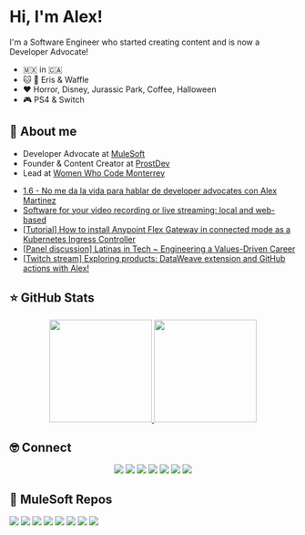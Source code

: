 # Hi, I'm Alex!

I'm a Software Engineer who started creating content and is now a Developer Advocate!

- 🇲🇽 in 🇨🇦
- 🐱 🐶 Eris & Waffle
- ❤️ Horror, Disney, Jurassic Park, Coffee, Halloween
- 🎮 PS4 & Switch

## 👋 About me

- Developer Advocate at [MuleSoft](https://www.mulesoft.com/)
- Founder & Content Creator at [ProstDev](https://www.prostdev.com/)
- Lead at [Women Who Code Monterrey](https://www.womenwhocode.com/monterrey)
<!--
## 📝 Latest Content -->
<!-- BLOG:START -->
- [1.6 - No me da la vida para hablar de developer advocates con Alex Martinez](https://www.alexmartinez.ca/post/1-6-no-me-da-la-vida-para-hablar-de-developer-advocates-con-alex-martinez)
- [Software for your video recording or live streaming: local and web-based](https://www.alexmartinez.ca/post/software-for-your-video-recording-or-live-streaming-local-and-web-based)
- [[Tutorial] How to install Anypoint Flex Gateway in connected mode as a Kubernetes Ingress Controller](https://www.alexmartinez.ca/post/tutorial-how-to-install-anypoint-flex-gateway-in-connected-mode-as-a-kubernetes-ingress-controller)
- [[Panel discussion] Latinas in Tech ~ Engineering a Values-Driven Career](https://www.alexmartinez.ca/post/panel-discussion-latinas-in-tech-~-engineering-a-values-driven-career)
- [[Twitch stream] Exploring products: DataWeave extension and GitHub actions with Alex!](https://www.alexmartinez.ca/post/twitch-stream-exploring-products-dataweave-extension-and-github-actions-with-alex)
<!-- BLOG:END -->

## ⭐️ GitHub Stats

<p align="center">
  <a href="https://github.com/alexandramartinez">
    <img height="180em" src="https://github-readme-stats.vercel.app/api?username=alexandramartinez&theme=buefy&count_private=true&show_icons=true&include_all_commits=true"/>
    <img height="180em" src="https://github-readme-stats-eight-theta.vercel.app/api/top-langs/?username=alexandramartinez&theme=buefy&layout=compact&langs_count=6"/>
  </a>
</p>

## 🤓 Connect

<p align="center">
  <a href="https://www.alexandramartinez.world"><img src="https://img.shields.io/badge/-Website-blueviolet?style=for-the-badge"/></a>
  <a href="https://www.linkedin.com/in/alexandra-n-martinez/"><img src="https://img.shields.io/badge/-LinkedIn-blue?style=for-the-badge&logo=Linkedin&logoColor=white"/></a>
  <a href="https://twitter.com/devalexmartinez"><img src="https://img.shields.io/badge/-Twitter-blue?style=for-the-badge&logo=Twitter&logoColor=white"/></a>
  <a href="https://www.facebook.com/devalexmartinez"><img src="https://img.shields.io/badge/-Facebook-blue?style=for-the-badge&logo=Facebook&logoColor=white"/></a>
  <a href="https://www.instagram.com/devalexmartinez/"><img src="https://img.shields.io/badge/-Instagram-orange?style=for-the-badge&logo=Instagram&logoColor=white"/></a>
  <a href="https://www.polywork.com/devalexmartinez"><img src="https://img.shields.io/badge/-Polywork-blueviolet?style=for-the-badge&logo=Polywork&logoColor=white"/></a>
  <a href="https://www.alexandramartinez.world/links"><img src="https://img.shields.io/badge/-Others-green?style=for-the-badge&logo=Linktree&logoColor=white"/></a>
</p>

## 🧐 MuleSoft Repos

[![](https://github-readme-stats.vercel.app/api/pin/?username=alexandramartinez&repo=dataweave-utilities-library&theme=buefy)](https://github.com/alexandramartinez/dataweave-utilities-library)
[![](https://github-readme-stats.vercel.app/api/pin/?username=alexandramartinez&repo=github-actions&theme=buefy)](https://github.com/alexandramartinez/github-actions)
[![](https://github-readme-stats.vercel.app/api/pin/?username=alexandramartinez&repo=DataWeave-scripts&theme=buefy)](https://github.com/alexandramartinez/DataWeave-scripts)
[![](https://github-readme-stats.vercel.app/api/pin/?username=alexandramartinez&repo=reviewing-a-complex-dw-transformation-use-case&theme=buefy)](https://github.com/alexandramartinez/reviewing-a-complex-dw-transformation-use-case)
[![](https://github-readme-stats.vercel.app/api/pin/?username=alexandramartinez&repo=intro-a-dataweave&theme=buefy)](https://github.com/alexandramartinez/intro-a-dataweave)
[![](https://github-readme-stats.vercel.app/api/pin/?username=alexandramartinez&repo=my-process-api-munits&theme=buefy)](https://github.com/alexandramartinez/my-process-api-munits)
[![](https://github-readme-stats.vercel.app/api/pin/?username=alexandramartinez&repo=vampireAPI&theme=buefy)](https://github.com/alexandramartinez/vampireAPI)
[![](https://github-readme-stats.vercel.app/api/pin/?username=alexandramartinez&repo=slack-maxmanager-app&theme=buefy)](https://github.com/alexandramartinez/slack-maxmanager-app)
